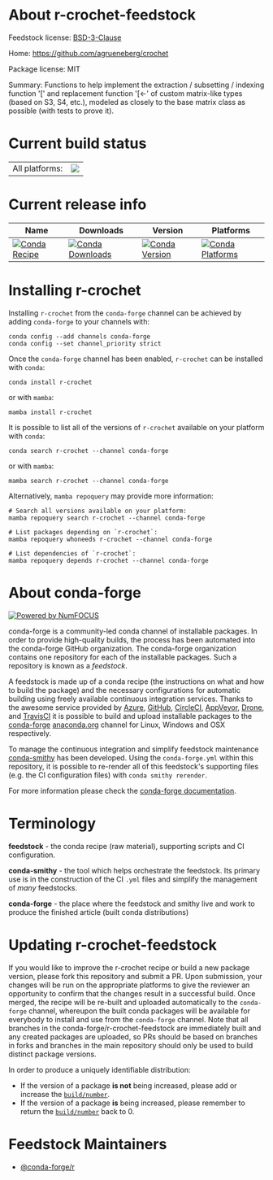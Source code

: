 About r-crochet-feedstock
=========================

Feedstock license: [BSD-3-Clause](https://github.com/conda-forge/r-crochet-feedstock/blob/main/LICENSE.txt)

Home: https://github.com/agrueneberg/crochet

Package license: MIT

Summary: Functions to help implement the extraction / subsetting / indexing function '[' and replacement function '[<-' of custom matrix-like types (based on S3, S4, etc.), modeled as closely to the base matrix class as possible (with tests to prove it).

Current build status
====================


<table><tr><td>All platforms:</td>
    <td>
      <a href="https://dev.azure.com/conda-forge/feedstock-builds/_build/latest?definitionId=23956&branchName=main">
        <img src="https://dev.azure.com/conda-forge/feedstock-builds/_apis/build/status/r-crochet-feedstock?branchName=main">
      </a>
    </td>
  </tr>
</table>

Current release info
====================

| Name | Downloads | Version | Platforms |
| --- | --- | --- | --- |
| [![Conda Recipe](https://img.shields.io/badge/recipe-r--crochet-green.svg)](https://anaconda.org/conda-forge/r-crochet) | [![Conda Downloads](https://img.shields.io/conda/dn/conda-forge/r-crochet.svg)](https://anaconda.org/conda-forge/r-crochet) | [![Conda Version](https://img.shields.io/conda/vn/conda-forge/r-crochet.svg)](https://anaconda.org/conda-forge/r-crochet) | [![Conda Platforms](https://img.shields.io/conda/pn/conda-forge/r-crochet.svg)](https://anaconda.org/conda-forge/r-crochet) |

Installing r-crochet
====================

Installing `r-crochet` from the `conda-forge` channel can be achieved by adding `conda-forge` to your channels with:

```
conda config --add channels conda-forge
conda config --set channel_priority strict
```

Once the `conda-forge` channel has been enabled, `r-crochet` can be installed with `conda`:

```
conda install r-crochet
```

or with `mamba`:

```
mamba install r-crochet
```

It is possible to list all of the versions of `r-crochet` available on your platform with `conda`:

```
conda search r-crochet --channel conda-forge
```

or with `mamba`:

```
mamba search r-crochet --channel conda-forge
```

Alternatively, `mamba repoquery` may provide more information:

```
# Search all versions available on your platform:
mamba repoquery search r-crochet --channel conda-forge

# List packages depending on `r-crochet`:
mamba repoquery whoneeds r-crochet --channel conda-forge

# List dependencies of `r-crochet`:
mamba repoquery depends r-crochet --channel conda-forge
```


About conda-forge
=================

[![Powered by
NumFOCUS](https://img.shields.io/badge/powered%20by-NumFOCUS-orange.svg?style=flat&colorA=E1523D&colorB=007D8A)](https://numfocus.org)

conda-forge is a community-led conda channel of installable packages.
In order to provide high-quality builds, the process has been automated into the
conda-forge GitHub organization. The conda-forge organization contains one repository
for each of the installable packages. Such a repository is known as a *feedstock*.

A feedstock is made up of a conda recipe (the instructions on what and how to build
the package) and the necessary configurations for automatic building using freely
available continuous integration services. Thanks to the awesome service provided by
[Azure](https://azure.microsoft.com/en-us/services/devops/), [GitHub](https://github.com/),
[CircleCI](https://circleci.com/), [AppVeyor](https://www.appveyor.com/),
[Drone](https://cloud.drone.io/welcome), and [TravisCI](https://travis-ci.com/)
it is possible to build and upload installable packages to the
[conda-forge](https://anaconda.org/conda-forge) [anaconda.org](https://anaconda.org/)
channel for Linux, Windows and OSX respectively.

To manage the continuous integration and simplify feedstock maintenance
[conda-smithy](https://github.com/conda-forge/conda-smithy) has been developed.
Using the ``conda-forge.yml`` within this repository, it is possible to re-render all of
this feedstock's supporting files (e.g. the CI configuration files) with ``conda smithy rerender``.

For more information please check the [conda-forge documentation](https://conda-forge.org/docs/).

Terminology
===========

**feedstock** - the conda recipe (raw material), supporting scripts and CI configuration.

**conda-smithy** - the tool which helps orchestrate the feedstock.
                   Its primary use is in the construction of the CI ``.yml`` files
                   and simplify the management of *many* feedstocks.

**conda-forge** - the place where the feedstock and smithy live and work to
                  produce the finished article (built conda distributions)


Updating r-crochet-feedstock
============================

If you would like to improve the r-crochet recipe or build a new
package version, please fork this repository and submit a PR. Upon submission,
your changes will be run on the appropriate platforms to give the reviewer an
opportunity to confirm that the changes result in a successful build. Once
merged, the recipe will be re-built and uploaded automatically to the
`conda-forge` channel, whereupon the built conda packages will be available for
everybody to install and use from the `conda-forge` channel.
Note that all branches in the conda-forge/r-crochet-feedstock are
immediately built and any created packages are uploaded, so PRs should be based
on branches in forks and branches in the main repository should only be used to
build distinct package versions.

In order to produce a uniquely identifiable distribution:
 * If the version of a package **is not** being increased, please add or increase
   the [``build/number``](https://docs.conda.io/projects/conda-build/en/latest/resources/define-metadata.html#build-number-and-string).
 * If the version of a package **is** being increased, please remember to return
   the [``build/number``](https://docs.conda.io/projects/conda-build/en/latest/resources/define-metadata.html#build-number-and-string)
   back to 0.

Feedstock Maintainers
=====================

* [@conda-forge/r](https://github.com/orgs/conda-forge/teams/r/)

